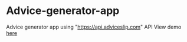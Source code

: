 # Advice-generator-app
Advice generator app using "https://api.adviceslip.com" API
View demo [here](https://capohhub.github.io/Advice-generator-app/)
